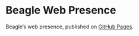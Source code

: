 # Beagle Web Presence

Beagle’s web presence, published on [GitHub Pages](https://m1cm1c.github.io/Beagle/branches/gui-document).